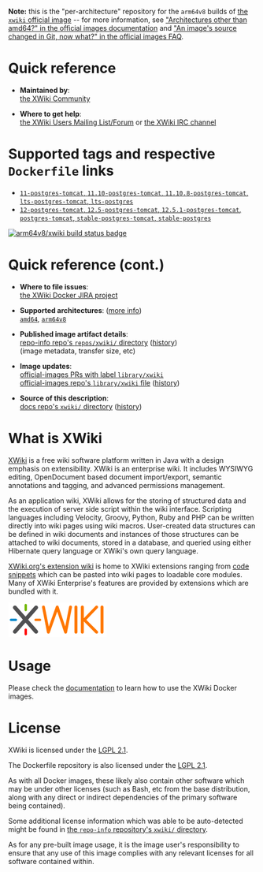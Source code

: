 <!--

********************************************************************************

WARNING:

    DO NOT EDIT "xwiki/README.md"

    IT IS AUTO-GENERATED

    (from the other files in "xwiki/" combined with a set of templates)

********************************************************************************

-->

**Note:** this is the "per-architecture" repository for the `arm64v8` builds of [the `xwiki` official image](https://hub.docker.com/_/xwiki) -- for more information, see ["Architectures other than amd64?" in the official images documentation](https://github.com/docker-library/official-images#architectures-other-than-amd64) and ["An image's source changed in Git, now what?" in the official images FAQ](https://github.com/docker-library/faq#an-images-source-changed-in-git-now-what).

# Quick reference

-	**Maintained by**:  
	[the XWiki Community](https://github.com/xwiki-contrib/docker-xwiki)

-	**Where to get help**:  
	[the XWiki Users Mailing List/Forum](http://dev.xwiki.org/xwiki/bin/view/Community/MailingLists) or [the XWiki IRC channel](http://dev.xwiki.org/xwiki/bin/view/Community/IRC)

# Supported tags and respective `Dockerfile` links

-	[`11-postgres-tomcat`, `11.10-postgres-tomcat`, `11.10.8-postgres-tomcat`, `lts-postgres-tomcat`, `lts-postgres`](https://github.com/xwiki-contrib/docker-xwiki/blob/f789f9e2a10c1a54cfd5bdb070a9259c17422c53/11/postgres-tomcat/Dockerfile)
-	[`12-postgres-tomcat`, `12.5-postgres-tomcat`, `12.5.1-postgres-tomcat`, `postgres-tomcat`, `stable-postgres-tomcat`, `stable-postgres`](https://github.com/xwiki-contrib/docker-xwiki/blob/f789f9e2a10c1a54cfd5bdb070a9259c17422c53/12/postgres-tomcat/Dockerfile)

[![arm64v8/xwiki build status badge](https://img.shields.io/jenkins/s/https/doi-janky.infosiftr.net/job/multiarch/job/arm64v8/job/xwiki.svg?label=arm64v8/xwiki%20%20build%20job)](https://doi-janky.infosiftr.net/job/multiarch/job/arm64v8/job/xwiki/)

# Quick reference (cont.)

-	**Where to file issues**:  
	[the XWiki Docker JIRA project](http://jira.xwiki.org/browse/XDOCKER)

-	**Supported architectures**: ([more info](https://github.com/docker-library/official-images#architectures-other-than-amd64))  
	[`amd64`](https://hub.docker.com/r/amd64/xwiki/), [`arm64v8`](https://hub.docker.com/r/arm64v8/xwiki/)

-	**Published image artifact details**:  
	[repo-info repo's `repos/xwiki/` directory](https://github.com/docker-library/repo-info/blob/master/repos/xwiki) ([history](https://github.com/docker-library/repo-info/commits/master/repos/xwiki))  
	(image metadata, transfer size, etc)

-	**Image updates**:  
	[official-images PRs with label `library/xwiki`](https://github.com/docker-library/official-images/pulls?q=label%3Alibrary%2Fxwiki)  
	[official-images repo's `library/xwiki` file](https://github.com/docker-library/official-images/blob/master/library/xwiki) ([history](https://github.com/docker-library/official-images/commits/master/library/xwiki))

-	**Source of this description**:  
	[docs repo's `xwiki/` directory](https://github.com/docker-library/docs/tree/master/xwiki) ([history](https://github.com/docker-library/docs/commits/master/xwiki))

# What is XWiki

[XWiki](http://xwiki.org) is a free wiki software platform written in Java with a design emphasis on extensibility. XWiki is an enterprise wiki. It includes WYSIWYG editing, OpenDocument based document import/export, semantic annotations and tagging, and advanced permissions management.

As an application wiki, XWiki allows for the storing of structured data and the execution of server side script within the wiki interface. Scripting languages including Velocity, Groovy, Python, Ruby and PHP can be written directly into wiki pages using wiki macros. User-created data structures can be defined in wiki documents and instances of those structures can be attached to wiki documents, stored in a database, and queried using either Hibernate query language or XWiki's own query language.

[XWiki.org's extension wiki](http://extensions.xwiki.org) is home to XWiki extensions ranging from [code snippets](http://snippets.xwiki.org) which can be pasted into wiki pages to loadable core modules. Many of XWiki Enterprise's features are provided by extensions which are bundled with it.

![logo](https://raw.githubusercontent.com/docker-library/docs/6fb07a8dacbad5cc548b87e4c267823a4aa98660/xwiki/logo.png)

# Usage

Please check the [documentation](https://github.com/xwiki-contrib/docker-xwiki/blob/master/README.md) to learn how to use the XWiki Docker images.

# License

XWiki is licensed under the [LGPL 2.1](https://github.com/xwiki-contrib/docker-xwiki/blob/master/LICENSE).

The Dockerfile repository is also licensed under the [LGPL 2.1](https://github.com/xwiki-contrib/docker-xwiki/blob/master/LICENSE).

As with all Docker images, these likely also contain other software which may be under other licenses (such as Bash, etc from the base distribution, along with any direct or indirect dependencies of the primary software being contained).

Some additional license information which was able to be auto-detected might be found in [the `repo-info` repository's `xwiki/` directory](https://github.com/docker-library/repo-info/tree/master/repos/xwiki).

As for any pre-built image usage, it is the image user's responsibility to ensure that any use of this image complies with any relevant licenses for all software contained within.
